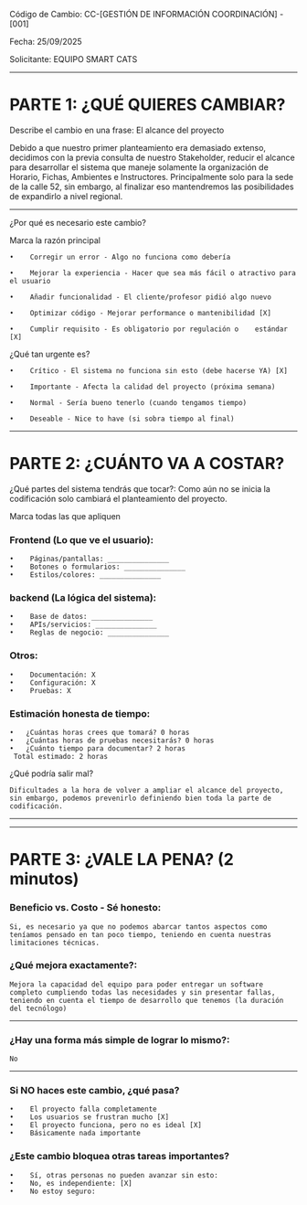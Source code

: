Código de Cambio: CC-[GESTIÓN DE INFORMACIÓN COORDINACIÓN] - [001]

Fecha: 25/09/2025 

Solicitante: EQUIPO SMART CATS
________________________________________
# PARTE 1: ¿QUÉ QUIERES CAMBIAR?

Describe el cambio en una frase: El alcance del proyecto

Debido a que nuestro primer planteamiento era demasiado extenso, decidimos con la previa consulta de nuestro Stakeholder, reducir el alcance para desarrollar el sistema que maneje solamente la organización de Horario, Fichas, Ambientes e Instructores. Principalmente solo para la sede de la calle 52, sin embargo, al finalizar eso mantendremos las posibilidades de expandirlo a nivel regional.
________________________________________
¿Por qué es necesario este cambio?

Marca la razón principal

    •	 Corregir un error - Algo no funciona como debería

    •	 Mejorar la experiencia - Hacer que sea más fácil o atractivo para el usuario

    •	 Añadir funcionalidad - El cliente/profesor pidió algo nuevo

    •	 Optimizar código - Mejorar performance o mantenibilidad [X]

    •	 Cumplir requisito - Es obligatorio por regulación o    estándar [X]

¿Qué tan urgente es?

    •	 Crítico - El sistema no funciona sin esto (debe hacerse YA) [X]

    •	 Importante - Afecta la calidad del proyecto (próxima semana)

    •	 Normal - Sería bueno tenerlo (cuando tengamos tiempo)

    •	 Deseable - Nice to have (si sobra tiempo al final)
________________________________________
# PARTE 2: ¿CUÁNTO VA A COSTAR?

¿Qué partes del sistema tendrás que tocar?: Como aún no se inicia la codificación solo cambiará el planteamiento del proyecto.

Marca todas las que apliquen

### Frontend (Lo que ve el usuario):

    •  	 Páginas/pantallas: _______________
    •	 Botones o formularios: _______________
    •	 Estilos/colores: _______________

### backend (La lógica del sistema):

    •	 Base de datos: _______________
    •	 APIs/servicios: _______________
    •	 Reglas de negocio: _______________

### Otros:

    •	 Documentación: X
    •	 Configuración: X
    •	 Pruebas: X

### Estimación honesta de tiempo:

    •	¿Cuántas horas crees que tomará? 0 horas
    •	¿Cuántas horas de pruebas necesitarás? 0 horas
    •	¿Cuánto tiempo para documentar? 2 horas
     Total estimado: 2 horas

¿Qué podría salir mal?

    Dificultades a la hora de volver a ampliar el alcance del proyecto, sin embargo, podemos prevenirlo definiendo bien toda la parte de codificación.
________________________________________
________________________________________

# PARTE 3: ¿VALE LA PENA? (2 minutos)

### Beneficio vs. Costo - Sé honesto: 
    Si, es necesario ya que no podemos abarcar tantos aspectos como teníamos pensado en tan poco tiempo, teniendo en cuenta nuestras limitaciones técnicas.

### ¿Qué mejora exactamente?: 
    Mejora la capacidad del equipo para poder entregar un software completo cumpliendo todas las necesidades y sin presentar fallas, teniendo en cuenta el tiempo de desarrollo que tenemos (la duración del tecnólogo)
________________________________________
### ¿Hay una forma más simple de lograr lo mismo?: 
    No
________________________________________

### Si NO haces este cambio, ¿qué pasa?
    •	 El proyecto falla completamente
    •	 Los usuarios se frustran mucho [X]
    •	 El proyecto funciona, pero no es ideal [X]
    •	 Básicamente nada importante

### ¿Este cambio bloquea otras tareas importantes?
    •	 Sí, otras personas no pueden avanzar sin esto:
    •	 No, es independiente: [X]
    •	 No estoy seguro:

